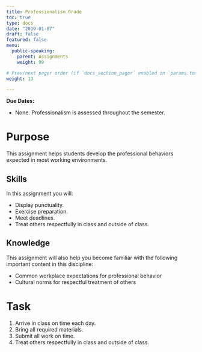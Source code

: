 ```yaml
---
title: Professionalism Grade
toc: true
type: docs
date: "2019-01-07"
draft: false
featured: false
menu:
  public-speaking:
    parent: Assignments
    weight: 99

# Prev/next pager order (if `docs_section_pager` enabled in `params.toml`)
weight: 13

---
```


**Due Dates:**

  * None. Professionalism is assessed throughout the semester.

Purpose
=======

This assignment helps students develop the professional behaviors expected in most working environments.

Skills
------

In this assignment you will:

* Display punctuality.
* Exercise preparation.
* Meet deadlines.
* Treat others respectfully in class and outside of class.

Knowledge
---------

This assignment will also help you become familiar with the following important content in this discipline:

* Common workplace expectations for professional behavior
* Cultural norms for respectful treatment of others

Task
====

1. Arrive in class on time each day.
2. Bring all required materials.
3. Submit all work on time.
4. Treat others respectfully in class and outside of class.

<!--
Examples
--------

Here is an example debate./^student-permission]

{{< youtube 9oiPG1VIzR4 >}}
-->

<!--
Criteria for Success
====================

See the attached grading rubric.
-->

<!--
Acknowledgments
===============
-->
<!--
[^student-permission]: Many thanks to the students who have given me permission to use examples based on their work. Student consent forms are on file.
-->

<!-- Links -->

<!-- Previous Versions:

   v#   | Date       | Modifications
  ------|------------|:--------------
  v0.00 | 2020-01-07 | Initial version

-->
